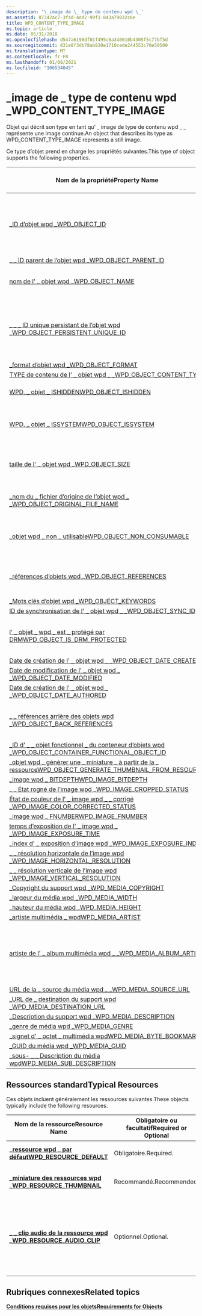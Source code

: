 ```yaml
---
description: '\_image de \_ type de contenu wpd \_'
ms.assetid: 87342ac7-3f4d-4ed2-99f1-843a79032c6e
title: WPD_CONTENT_TYPE_IMAGE
ms.topic: article
ms.date: 05/31/2018
ms.openlocfilehash: d547a6190df01f495c0a340010b4305f5c77bf5d
ms.sourcegitcommit: 831e8f3db78ab820e1710cede244553c70e50500
ms.translationtype: MT
ms.contentlocale: fr-FR
ms.lasthandoff: 01/08/2021
ms.locfileid: "106534045"
---
```

# <a name="wpd_content_type_image"></a><span data-ttu-id="a8aae-103">\_image de \_ type de contenu wpd \_</span><span class="sxs-lookup"><span data-stu-id="a8aae-103">WPD\_CONTENT\_TYPE\_IMAGE</span></span>

<span data-ttu-id="a8aae-104">Objet qui décrit son type en tant qu' \_ image de type de contenu wpd \_ \_ représente une image continue.</span><span class="sxs-lookup"><span data-stu-id="a8aae-104">An object that describes its type as WPD\_CONTENT\_TYPE\_IMAGE represents a still image.</span></span>

<span data-ttu-id="a8aae-105">Ce type d’objet prend en charge les propriétés suivantes.</span><span class="sxs-lookup"><span data-stu-id="a8aae-105">This type of object supports the following properties.</span></span>



| <span data-ttu-id="a8aae-106">Nom de la propriété</span><span class="sxs-lookup"><span data-stu-id="a8aae-106">Property Name</span></span>                                                                                                         | <span data-ttu-id="a8aae-107">Obligatoire ou facultatif</span><span class="sxs-lookup"><span data-stu-id="a8aae-107">Required or Optional</span></span>                                                                             |
|-----------------------------------------------------------------------------------------------------------------------|--------------------------------------------------------------------------------------------------|
| [<span data-ttu-id="a8aae-108">\_ID d’objet wpd \_</span><span class="sxs-lookup"><span data-stu-id="a8aae-108">WPD\_OBJECT\_ID</span></span>](object-properties.md)                                                                | <span data-ttu-id="a8aae-109">Obligatoire, en lecture seule.</span><span class="sxs-lookup"><span data-stu-id="a8aae-109">Required, read-only.</span></span> <span data-ttu-id="a8aae-110">Un client ne peut pas définir cette propriété, même au moment de la création.</span><span class="sxs-lookup"><span data-stu-id="a8aae-110">A client cannot set this property, even at creation time.</span></span>                   |
| [<span data-ttu-id="a8aae-111">\_ \_ ID parent de l’objet wpd \_</span><span class="sxs-lookup"><span data-stu-id="a8aae-111">WPD\_OBJECT\_PARENT\_ID</span></span>](object-properties.md)                                                 | <span data-ttu-id="a8aae-112">Obligatoire.</span><span class="sxs-lookup"><span data-stu-id="a8aae-112">Required.</span></span>                                                                                        |
| [<span data-ttu-id="a8aae-113">nom de l' \_ objet wpd \_</span><span class="sxs-lookup"><span data-stu-id="a8aae-113">WPD\_OBJECT\_NAME</span></span>](object-properties.md)                                                            | <span data-ttu-id="a8aae-114">Obligatoire si l’objet représente un fichier.</span><span class="sxs-lookup"><span data-stu-id="a8aae-114">Required if the object represents a file.</span></span>                                                        |
| [<span data-ttu-id="a8aae-115">\_ \_ \_ ID unique persistant de l’objet wpd \_</span><span class="sxs-lookup"><span data-stu-id="a8aae-115">WPD\_OBJECT\_PERSISTENT\_UNIQUE\_ID</span></span>](object-properties.md)                          | <span data-ttu-id="a8aae-116">Obligatoire, en lecture seule.</span><span class="sxs-lookup"><span data-stu-id="a8aae-116">Required, read-only.</span></span> <span data-ttu-id="a8aae-117">Un client ne peut pas définir cette propriété, même au moment de la création.</span><span class="sxs-lookup"><span data-stu-id="a8aae-117">A client cannot set this property, even at creation time.</span></span>                   |
| [<span data-ttu-id="a8aae-118">\_format d’objet wpd \_</span><span class="sxs-lookup"><span data-stu-id="a8aae-118">WPD\_OBJECT\_FORMAT</span></span>](object-properties.md)                                                        | <span data-ttu-id="a8aae-119">Obligatoire.</span><span class="sxs-lookup"><span data-stu-id="a8aae-119">Required.</span></span>                                                                                        |
| [<span data-ttu-id="a8aae-120">TYPE de contenu de l' \_ objet wpd \_ \_</span><span class="sxs-lookup"><span data-stu-id="a8aae-120">WPD\_OBJECT\_CONTENT\_TYPE</span></span>](object-properties.md)                                           | <span data-ttu-id="a8aae-121">Obligatoire.</span><span class="sxs-lookup"><span data-stu-id="a8aae-121">Required.</span></span>                                                                                        |
| [<span data-ttu-id="a8aae-122">WPD, \_ objet \_ ISHIDDEN</span><span class="sxs-lookup"><span data-stu-id="a8aae-122">WPD\_OBJECT\_ISHIDDEN</span></span>](object-properties.md)                                                    | <span data-ttu-id="a8aae-123">Obligatoire si l’objet est masqué.</span><span class="sxs-lookup"><span data-stu-id="a8aae-123">Required if the object is hidden.</span></span>                                                                |
| [<span data-ttu-id="a8aae-124">WPD, \_ objet \_ ISSYSTEM</span><span class="sxs-lookup"><span data-stu-id="a8aae-124">WPD\_OBJECT\_ISSYSTEM</span></span>](object-properties.md)                                                    | <span data-ttu-id="a8aae-125">Obligatoire si l’objet est un objet système (représente un fichier système).</span><span class="sxs-lookup"><span data-stu-id="a8aae-125">Required if the object is a system object (represents a system file).</span></span>                            |
| [<span data-ttu-id="a8aae-126">taille de l' \_ objet wpd \_</span><span class="sxs-lookup"><span data-stu-id="a8aae-126">WPD\_OBJECT\_SIZE</span></span>](object-properties.md)                                                            | <span data-ttu-id="a8aae-127">Obligatoire si l’objet a au moins une ressource.</span><span class="sxs-lookup"><span data-stu-id="a8aae-127">Required if the object has at least one resource.</span></span>                                                |
| [<span data-ttu-id="a8aae-128">\_nom du \_ fichier d’origine de l’objet wpd \_ \_</span><span class="sxs-lookup"><span data-stu-id="a8aae-128">WPD\_OBJECT\_ORIGINAL\_FILE\_NAME</span></span>](object-properties.md)                              | <span data-ttu-id="a8aae-129">Obligatoire si l’objet représente un fichier.</span><span class="sxs-lookup"><span data-stu-id="a8aae-129">Required if the object represents a file.</span></span>                                                        |
| [<span data-ttu-id="a8aae-130">\_objet wpd \_ non \_ utilisable</span><span class="sxs-lookup"><span data-stu-id="a8aae-130">WPD\_OBJECT\_NON\_CONSUMABLE</span></span>](object-properties.md)                                       | <span data-ttu-id="a8aae-131">Recommandé si l’objet n’est pas destiné à être consommé par l’appareil.</span><span class="sxs-lookup"><span data-stu-id="a8aae-131">Recommended if the object is not meant for consumption by the device.</span></span>                            |
| [<span data-ttu-id="a8aae-132">\_références d’objets wpd \_</span><span class="sxs-lookup"><span data-stu-id="a8aae-132">WPD\_OBJECT\_REFERENCES</span></span>](object-properties.md)                                                | <span data-ttu-id="a8aae-133">Obligatoire si l’objet a des références à d’autres objets.</span><span class="sxs-lookup"><span data-stu-id="a8aae-133">Required if the object has references to other objects.</span></span>                                          |
| [<span data-ttu-id="a8aae-134">\_Mots clés d’objet wpd \_</span><span class="sxs-lookup"><span data-stu-id="a8aae-134">WPD\_OBJECT\_KEYWORDS</span></span>](object-properties.md)                                                    | <span data-ttu-id="a8aae-135">Optionnel.</span><span class="sxs-lookup"><span data-stu-id="a8aae-135">Optional.</span></span>                                                                                        |
| [<span data-ttu-id="a8aae-136">ID de synchronisation de l' \_ objet wpd \_ \_</span><span class="sxs-lookup"><span data-stu-id="a8aae-136">WPD\_OBJECT\_SYNC\_ID</span></span>](object-properties.md)                                                     | <span data-ttu-id="a8aae-137">Optionnel.</span><span class="sxs-lookup"><span data-stu-id="a8aae-137">Optional.</span></span>                                                                                        |
| [<span data-ttu-id="a8aae-138">l' \_ objet \_ wpd \_ est \_ protégé par DRM</span><span class="sxs-lookup"><span data-stu-id="a8aae-138">WPD\_OBJECT\_IS\_DRM\_PROTECTED</span></span>](object-properties.md)                                  | <span data-ttu-id="a8aae-139">Obligatoire si l’objet est protégé par la technologie DRM.</span><span class="sxs-lookup"><span data-stu-id="a8aae-139">Required if the object is protected by DRM technology.</span></span>                                           |
| [<span data-ttu-id="a8aae-140">Date de création de l' \_ objet wpd \_ \_</span><span class="sxs-lookup"><span data-stu-id="a8aae-140">WPD\_OBJECT\_DATE\_CREATED</span></span>](object-properties.md)                                           | <span data-ttu-id="a8aae-141">Optionnel.</span><span class="sxs-lookup"><span data-stu-id="a8aae-141">Optional.</span></span>                                                                                        |
| [<span data-ttu-id="a8aae-142">Date de modification de l' \_ objet wpd \_ \_</span><span class="sxs-lookup"><span data-stu-id="a8aae-142">WPD\_OBJECT\_DATE\_MODIFIED</span></span>](object-properties.md)                                         | <span data-ttu-id="a8aae-143">Recommandé.</span><span class="sxs-lookup"><span data-stu-id="a8aae-143">Recommended.</span></span>                                                                                     |
| [<span data-ttu-id="a8aae-144">Date de création de l' \_ objet wpd \_ \_</span><span class="sxs-lookup"><span data-stu-id="a8aae-144">WPD\_OBJECT\_DATE\_AUTHORED</span></span>](object-properties.md)                                         | <span data-ttu-id="a8aae-145">Optionnel.</span><span class="sxs-lookup"><span data-stu-id="a8aae-145">Optional.</span></span>                                                                                        |
| [<span data-ttu-id="a8aae-146">\_ \_ références arrière des objets wpd \_</span><span class="sxs-lookup"><span data-stu-id="a8aae-146">WPD\_OBJECT\_BACK\_REFERENCES</span></span>](object-properties.md)                                                                | <span data-ttu-id="a8aae-147">Recommandé si l’objet est référencé par un autre objet.</span><span class="sxs-lookup"><span data-stu-id="a8aae-147">Recommended if the object is referenced by another object.</span></span>                                       |
| [<span data-ttu-id="a8aae-148">\_ID d' \_ \_ objet fonctionnel \_ du conteneur d’objets wpd \_</span><span class="sxs-lookup"><span data-stu-id="a8aae-148">WPD\_OBJECT\_CONTAINER\_FUNCTIONAL\_OBJECT\_ID</span></span>](object-properties.md)     | <span data-ttu-id="a8aae-149">Optionnel.</span><span class="sxs-lookup"><span data-stu-id="a8aae-149">Optional.</span></span>                                                                                        |
| [<span data-ttu-id="a8aae-150">\_objet wpd \_ générer une \_ miniature \_ à partir de la \_ ressource</span><span class="sxs-lookup"><span data-stu-id="a8aae-150">WPD\_OBJECT\_GENERATE\_THUMBNAIL\_FROM\_RESOURCE</span></span>](object-properties.md) | <span data-ttu-id="a8aae-151">Optionnel.</span><span class="sxs-lookup"><span data-stu-id="a8aae-151">Optional.</span></span>                                                                                        |
| [<span data-ttu-id="a8aae-152">\_image wpd \_ BITDEPTH</span><span class="sxs-lookup"><span data-stu-id="a8aae-152">WPD\_IMAGE\_BITDEPTH</span></span>](image-properties.md)                                                       | <span data-ttu-id="a8aae-153">Recommandé.</span><span class="sxs-lookup"><span data-stu-id="a8aae-153">Recommended.</span></span>                                                                                     |
| [<span data-ttu-id="a8aae-154">\_ \_ État rogné de l’image wpd \_</span><span class="sxs-lookup"><span data-stu-id="a8aae-154">WPD\_IMAGE\_CROPPED\_STATUS</span></span>](image-properties.md)                                          | <span data-ttu-id="a8aae-155">Optionnel.</span><span class="sxs-lookup"><span data-stu-id="a8aae-155">Optional.</span></span>                                                                                        |
| [<span data-ttu-id="a8aae-156">État de couleur de l' \_ image wpd \_ \_ corrigé \_</span><span class="sxs-lookup"><span data-stu-id="a8aae-156">WPD\_IMAGE\_COLOR\_CORRECTED\_STATUS</span></span>](image-properties.md)                         | <span data-ttu-id="a8aae-157">Optionnel.</span><span class="sxs-lookup"><span data-stu-id="a8aae-157">Optional.</span></span>                                                                                        |
| [<span data-ttu-id="a8aae-158">\_image wpd \_ FNUMBER</span><span class="sxs-lookup"><span data-stu-id="a8aae-158">WPD\_IMAGE\_FNUMBER</span></span>](image-properties.md)                                                                           | <span data-ttu-id="a8aae-159">Optionnel.</span><span class="sxs-lookup"><span data-stu-id="a8aae-159">Optional.</span></span>                                                                                        |
| [<span data-ttu-id="a8aae-160">temps d’exposition de l' \_ image wpd \_ \_</span><span class="sxs-lookup"><span data-stu-id="a8aae-160">WPD\_IMAGE\_EXPOSURE\_TIME</span></span>](image-properties.md)                                                                    | <span data-ttu-id="a8aae-161">Optionnel.</span><span class="sxs-lookup"><span data-stu-id="a8aae-161">Optional.</span></span>                                                                                        |
| [<span data-ttu-id="a8aae-162">\_index d' \_ exposition d’image wpd \_</span><span class="sxs-lookup"><span data-stu-id="a8aae-162">WPD\_IMAGE\_EXPOSURE\_INDEX</span></span>](image-properties.md)                                                                   | <span data-ttu-id="a8aae-163">Optionnel.</span><span class="sxs-lookup"><span data-stu-id="a8aae-163">Optional.</span></span>                                                                                        |
| [<span data-ttu-id="a8aae-164">\_ \_ résolution horizontale de l’image wpd \_</span><span class="sxs-lookup"><span data-stu-id="a8aae-164">WPD\_IMAGE\_HORIZONTAL\_RESOLUTION</span></span>](image-properties.md)                                                            | <span data-ttu-id="a8aae-165">Optionnel.</span><span class="sxs-lookup"><span data-stu-id="a8aae-165">Optional.</span></span>                                                                                        |
| [<span data-ttu-id="a8aae-166">\_ \_ résolution verticale de l’image wpd \_</span><span class="sxs-lookup"><span data-stu-id="a8aae-166">WPD\_IMAGE\_VERTICAL\_RESOLUTION</span></span>](image-properties.md)                                                              | <span data-ttu-id="a8aae-167">Optionnel.</span><span class="sxs-lookup"><span data-stu-id="a8aae-167">Optional.</span></span>                                                                                        |
| [<span data-ttu-id="a8aae-168">\_Copyright du support wpd \_</span><span class="sxs-lookup"><span data-stu-id="a8aae-168">WPD\_MEDIA\_COPYRIGHT</span></span>](media-properties.md)                                                     | <span data-ttu-id="a8aae-169">Optionnel.</span><span class="sxs-lookup"><span data-stu-id="a8aae-169">Optional.</span></span>                                                                                        |
| [<span data-ttu-id="a8aae-170">\_largeur du média wpd \_</span><span class="sxs-lookup"><span data-stu-id="a8aae-170">WPD\_MEDIA\_WIDTH</span></span>](media-properties.md)                                                             | <span data-ttu-id="a8aae-171">Obligatoire.</span><span class="sxs-lookup"><span data-stu-id="a8aae-171">Required.</span></span>                                                                                        |
| [<span data-ttu-id="a8aae-172">\_hauteur du média wpd \_</span><span class="sxs-lookup"><span data-stu-id="a8aae-172">WPD\_MEDIA\_HEIGHT</span></span>](media-properties.md)                                                           | <span data-ttu-id="a8aae-173">Obligatoire.</span><span class="sxs-lookup"><span data-stu-id="a8aae-173">Required.</span></span>                                                                                        |
| [<span data-ttu-id="a8aae-174">\_artiste multimédia \_ wpd</span><span class="sxs-lookup"><span data-stu-id="a8aae-174">WPD\_MEDIA\_ARTIST</span></span>](media-properties.md)                                                                            | <span data-ttu-id="a8aae-175">Recommandé.</span><span class="sxs-lookup"><span data-stu-id="a8aae-175">Recommended.</span></span>                                                                                     |
| [<span data-ttu-id="a8aae-176">artiste de l' \_ album multimédia wpd \_ \_</span><span class="sxs-lookup"><span data-stu-id="a8aae-176">WPD\_MEDIA\_ALBUM\_ARTIST</span></span>](media-properties.md)                                                                     | <span data-ttu-id="a8aae-177">Recommandé.</span><span class="sxs-lookup"><span data-stu-id="a8aae-177">Recommended.</span></span> <span data-ttu-id="a8aae-178">Cette propriété identifie la personne ou les personnes qui ont créé cet objet à l’origine.</span><span class="sxs-lookup"><span data-stu-id="a8aae-178">This property identifies the person, or people, who originally created this object.</span></span> |
| [<span data-ttu-id="a8aae-179">URL de la \_ source du média wpd \_ \_</span><span class="sxs-lookup"><span data-stu-id="a8aae-179">WPD\_MEDIA\_SOURCE\_URL</span></span>](media-properties.md)                                                                       | <span data-ttu-id="a8aae-180">Optionnel.</span><span class="sxs-lookup"><span data-stu-id="a8aae-180">Optional.</span></span>                                                                                        |
| [<span data-ttu-id="a8aae-181">\_URL de \_ destination du support wpd \_</span><span class="sxs-lookup"><span data-stu-id="a8aae-181">WPD\_MEDIA\_DESTINATION\_URL</span></span>](media-properties.md)                                                                  | <span data-ttu-id="a8aae-182">Optionnel.</span><span class="sxs-lookup"><span data-stu-id="a8aae-182">Optional.</span></span>                                                                                        |
| [<span data-ttu-id="a8aae-183">\_Description du support wpd \_</span><span class="sxs-lookup"><span data-stu-id="a8aae-183">WPD\_MEDIA\_DESCRIPTION</span></span>](media-properties.md)                                                                       | <span data-ttu-id="a8aae-184">Optionnel.</span><span class="sxs-lookup"><span data-stu-id="a8aae-184">Optional.</span></span>                                                                                        |
| [<span data-ttu-id="a8aae-185">\_genre de média wpd \_</span><span class="sxs-lookup"><span data-stu-id="a8aae-185">WPD\_MEDIA\_GENRE</span></span>](media-properties.md)                                                                             | <span data-ttu-id="a8aae-186">Optionnel.</span><span class="sxs-lookup"><span data-stu-id="a8aae-186">Optional.</span></span>                                                                                        |
| [<span data-ttu-id="a8aae-187">\_signet d' \_ octet \_ multimédia wpd</span><span class="sxs-lookup"><span data-stu-id="a8aae-187">WPD\_MEDIA\_BYTE\_BOOKMARK</span></span>](media-properties.md)                                                                    | <span data-ttu-id="a8aae-188">Optionnel.</span><span class="sxs-lookup"><span data-stu-id="a8aae-188">Optional.</span></span>                                                                                        |
| [<span data-ttu-id="a8aae-189">\_GUID du média wpd \_</span><span class="sxs-lookup"><span data-stu-id="a8aae-189">WPD\_MEDIA\_GUID</span></span>](media-properties.md)                                                                              | <span data-ttu-id="a8aae-190">Optionnel.</span><span class="sxs-lookup"><span data-stu-id="a8aae-190">Optional.</span></span>                                                                                        |
| [<span data-ttu-id="a8aae-191">\_sous- \_ \_ Description du média wpd</span><span class="sxs-lookup"><span data-stu-id="a8aae-191">WPD\_MEDIA\_SUB\_DESCRIPTION</span></span>](media-properties.md)                                                                  | <span data-ttu-id="a8aae-192">Optionnel.</span><span class="sxs-lookup"><span data-stu-id="a8aae-192">Optional.</span></span>                                                                                        |



 

## <a name="typical-resources"></a><span data-ttu-id="a8aae-193">Ressources standard</span><span class="sxs-lookup"><span data-stu-id="a8aae-193">Typical Resources</span></span>

<span data-ttu-id="a8aae-194">Ces objets incluent généralement les ressources suivantes.</span><span class="sxs-lookup"><span data-stu-id="a8aae-194">These objects typically include the following resources.</span></span>



| <span data-ttu-id="a8aae-195">Nom de la ressource</span><span class="sxs-lookup"><span data-stu-id="a8aae-195">Resource Name</span></span>                                                 | <span data-ttu-id="a8aae-196">Obligatoire ou facultatif</span><span class="sxs-lookup"><span data-stu-id="a8aae-196">Required or Optional</span></span> | <span data-ttu-id="a8aae-197">Description</span><span class="sxs-lookup"><span data-stu-id="a8aae-197">Description</span></span>                                                                              |
|---------------------------------------------------------------|----------------------|------------------------------------------------------------------------------------------|
| [<span data-ttu-id="a8aae-198">**\_ressource wpd \_ par défaut**</span><span class="sxs-lookup"><span data-stu-id="a8aae-198">**WPD\_RESOURCE\_DEFAULT**</span></span>](wpd-resource-default.md)        | <span data-ttu-id="a8aae-199">Obligatoire.</span><span class="sxs-lookup"><span data-stu-id="a8aae-199">Required.</span></span>            | <span data-ttu-id="a8aae-200">Contient les données d’image.</span><span class="sxs-lookup"><span data-stu-id="a8aae-200">Contains the image data.</span></span>                                                                 |
| [<span data-ttu-id="a8aae-201">**\_miniature des ressources wpd \_**</span><span class="sxs-lookup"><span data-stu-id="a8aae-201">**WPD\_RESOURCE\_THUMBNAIL**</span></span>](wpd-resource-thumbnail.md)    | <span data-ttu-id="a8aae-202">Recommandé.</span><span class="sxs-lookup"><span data-stu-id="a8aae-202">Recommended.</span></span>         | <span data-ttu-id="a8aae-203">Contient la miniature de l’image.</span><span class="sxs-lookup"><span data-stu-id="a8aae-203">Contains the thumbnail for the image.</span></span>                                                    |
| [<span data-ttu-id="a8aae-204">**\_ \_ clip audio de la ressource wpd \_**</span><span class="sxs-lookup"><span data-stu-id="a8aae-204">**WPD\_RESOURCE\_AUDIO\_CLIP**</span></span>](wpd-resource-audio-clip.md) | <span data-ttu-id="a8aae-205">Optionnel.</span><span class="sxs-lookup"><span data-stu-id="a8aae-205">Optional.</span></span>            | <span data-ttu-id="a8aae-206">Si cette image est associée à une annotation audio, cette ressource contient les données audio.</span><span class="sxs-lookup"><span data-stu-id="a8aae-206">If this image has an associated audio annotation, this resource contains the audio data.</span></span> |



 

## <a name="related-topics"></a><span data-ttu-id="a8aae-207">Rubriques connexes</span><span class="sxs-lookup"><span data-stu-id="a8aae-207">Related topics</span></span>

<dl> <dt>

[<span data-ttu-id="a8aae-208">**Conditions requises pour les objets**</span><span class="sxs-lookup"><span data-stu-id="a8aae-208">**Requirements for Objects**</span></span>](requirements-for-objects.md)
</dt> </dl>

 

 



